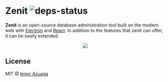 # Zenit ![deps-status](https://david-dm.org/iiegor/zenit.svg)
**Zenit** is an open-source database administration tool built on the modern web with [Electron](https://github.com/atom/electron) and [React](https://facebook.github.io/react/). In addition to the features that zenit can offer, it can be easily extended.

<div align="center">
  <img src="http://i.imgur.com/lpqKA9y.png">
</div>

## License
MIT @ [Iegor Azuaga](https://github.com/iiegor)
